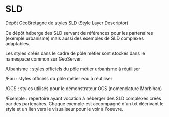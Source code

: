 # SLD
Dépôt GéoBretagne de styles SLD (Style Layer Descriptor)

Ce dépôt héberge des SLD servant de références pour les partenaires (exemple urbanisme) mais aussi des exemples de SLD complexes adaptables.

Les styles créés dans le cadre de pôle métier sont stockés dans le namespace common sur GeoServer.

/Ubanisme : styles officiels du pôle métier urbanisme à réutiliser 

/Eau : styles officiels du pôle métier eau à réutiliser

/OCS : styles utilisés pour le démonstrateur OCS (nomenclature Morbihan)

/Exemple : répertoire ayant vocation à héberger des SLD complexes créés par des partenaires.
Chaque exemple est accompagné d'un txt décrivant le style et un lien vers le visualiseur pour le voir à l'oeuvre.

